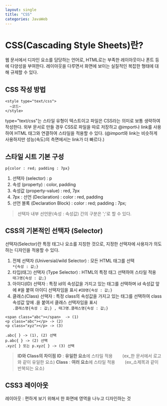 ```yaml
---
layout: single
title: "CSS"
categories: JavaWeb
---
```


# CSS(Cascading Style Sheets)란?

웹 문서에서 디자인 요소를 담당하는 언어로, HTML로는 부족한 레이아웃이나 폰트 등에 다양성을 부여한다. 레이아웃을 다루면서 화면에 보이는 실질적인 복잡한 형태에 대해 규제할 수 있다.

## CSS 작성 방법
```
<style type="text/css">
  ~코드~
</style>
```
type="text/css"는 스타일 유형이 텍스트이고 파일은 CSS라는 의미로 보통 생략하여 작성한다. 외부 문서로 만들 경우 CSS로 파일을 따로 저장하고 @import나 link를 사용하여 HTML 태그와 연결하여 스타일을 적용할 수 있다. (@import와 link는 비슷하게 사용하지만 성능(속도)의 측면에서는 link가 더 빠르다.)

## 스타일 시트 기본 구성
 ```p{color : red; padding : 7px}```

1. 선택자 (selector) : p
2. 속성 (property) : color, padding
3. 속성값 (property-value) : red, 7px
4. 7px : 선언 (Declaration) : color : red, padding 
5. 선언 블록 (Declaration Block) : color : red; padding : 7px;

> 선택자 내부 선언문(속성 : 속성값) 간의 구분은 ';'로 할 수 있다.

## CSS의 기본적인 선택자 (Selector)
선택자(Selector)란 특정 태그나 요소를 지칭한 것으로, 지정한 선택자에 사용자가 의도하는 디자인을 적용할 수 있다.

1. 전체 선택자 (Universial/wild Selector)
  : 모든 HTML 태그를 선택 <br>
  ```*{속성 : 값;}```
2. 타입(태그) 선택자 (Type Selector)
  : HTML의 특정 태그 선택하여 스타일 적용 <br>
  ```태그명{속성 : 값;}```
3.  아이디(ID) 선택자
  : 특정 id의 속성값을 가지고 있는 태그를 선택하며 id 속성값 앞에 #을 붙여 아이디 선택자임을 표시
  ```#ID명{속성 : 값;}```
  4. 클래스(Class) 선택자
  : 특정 class의 속성값을 가지고 있는 태그를 선택하여 class 속성값 앞에 .을 붙여서 클래스 선택자임을 표시 <br>
  ```.클래스명{속성 : 값;} , 태그명.클래스명{속성 : 값;}```<br>
  ```
  <span class="abc"></span>  -> (1)
  <p class="abc"></p> -> (2)
  <p class="xyz"></p> -> (3)

.abc{ } -> (1), (2) 선택
p.abc{ } -> (2) 선택
.xyz{ } 또는 p.xyz{ } -> (3) 선택
```
>**ID와 Class의 차이점**
>**ID** : **유일한 요소**에 스타일 적용
> &nbsp; &nbsp; &nbsp; &nbsp;(ex_한 문서에서 로고와 같이 유일한 요소)
>**Class** : **여러 요소**에 스타일 적용 
>&nbsp; &nbsp; &nbsp; &nbsp;(ex_소제목과 같이 반복되는 요소)

## CSS3 레이아웃
 레이아웃 : 편하게 보기 위해서 한 화면에 영역을 나누고 디자인하는 것
